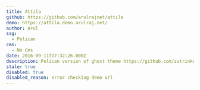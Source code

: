 ```yaml
---
title: Attila
github: https://github.com/arulrajnet/attila
demo: https://attila.demo.arulraj.net/
author: Arul
ssg:
  - Pelican
cms:
  - No Cms
date: 2016-09-11T17:32:26.000Z
description: Pelican version of ghost theme https://github.com/zutrinken/attila
stale: true
disabled: true
disabled_reason: error checking demo url
---
```

